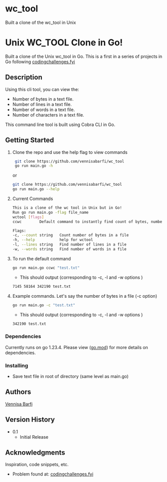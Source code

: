 # wc_tool
Built a clone of the wc_tool in Unix
# Unix WC_TOOL Clone in Go!

Built a clone of the Unix wc_tool in Go. This is a first in a series of projects in Go following [codingchallenges.fyi](https://codingchallenges.fyi/challenges/challenge-wc/)

## Description

Using this cli tool, you can view the:
- Number of bytes in a text file.
- Number of lines in a text file.
- Number of words in a text file.
- Number of characters in a text file.

This command line tool is built using Cobra CLI in Go.

## Getting Started

1. Clone the repo and use the help flag to view commands

   ```sh
    git clone https://github.com/vennisabarfi/wc_tool
    go run main.go -h 
    ```
    or 
    ```sh
    git clone https://github.com/vennisabarfi/wc_tool
    go run main.go --help 
    ``` 

2. Current Commands
    ```sh
   This is a clone of the wc tool in Unix but in Go! 
   Run go run main.go -flag file_name
   wctool [flags]
   ccwc        Default command to instantly find count of bytes, number of words and number of lines in a file.

   Flags:
   -c, --count string   Count number of bytes in a file
   -h, --help           help for wctool
   -l, --lines string   Find number of lines in a file
   -w, --words string   Find number of words in a file
    ```

3. To run the default command
    ```sh
    go run main.go ccwc "test.txt"
    ``` 
    - This should output (corresponding to -c, -l and -w options )
    ```sh
    7145 58164 342190 test.txt
    ``` 

4. Example commands. Let's say the number of bytes in a file (-c option)
    ```sh
    go run main.go -c "test.txt"
    ``` 
     - This should output (corresponding to -c, -l and -w options )
    ```sh
    342190 test.txt
    ``` 
### Dependencies

Currently runs on go 1.23.4. Please view ([go.mod](https://github.com/vennisabarfi/wc_tool/blob/main/go.mod)) for more details on dependencies.


### Installing

- Save text file in root of directory (same level as main.go)


## Authors


[Vennisa Barfi](https://github.com/vennisabarfi)

## Version History
* 0.1
    * Initial Release

## Acknowledgments

Inspiration, code snippets, etc.
* Problem found at: [codingchallenges.fyi](https://codingchallenges.fyi/challenges/challenge-wc/)